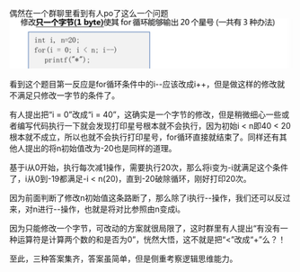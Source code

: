 偶然在一个群聊里看到有人po了这么一个问题
![群聊问题](https://github.com/bw4uf/bw4uf.github.io/blob/master/_posts/changeOneByte.jpg)

看到这个题目第一反应是for循环条件中的i--应该改成i++，但是做这样的修改就不满足只修改一字节的条件了。

有人提出把“i = 0”改成“i = 40”，这确实是一个字节的修改，但是稍微细心一些或者编写代码执行一下就会发现打印星号根本就不会执行，因为初始i < n即40 < 20根本就不成立，所以也就不会执行打印星号，for循环直接就结束了。同样还有其他人提出的将n初始值改为-20也是同样的道理。

基于i从0开始，执行每次减1操作，需要执行20次，那么将i变为-i就满足这个条件了，i从0到-19都满足-i < n(20)，直到-20破除循环，刚好打印20次。

因为前面判断了修改n初始值这条路断了，那么除了i执行--操作，我们还可以反过来，对n进行--操作，也就是将对比参照由n变成i。

因为只能修改一个字节，可改动的方案就很局限了，这时群里有人提出“有没有一种运算符是计算两个数的和是否为0”，恍然大悟，这不就是把“<”改成“+”么？！

至此，三种答案集齐，答案虽简单，但是侧重考察逻辑思维能力。
